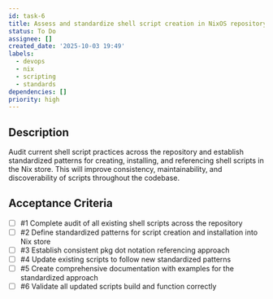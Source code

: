 ```yaml
---
id: task-6
title: Assess and standardize shell script creation in NixOS repository
status: To Do
assignee: []
created_date: '2025-10-03 19:49'
labels:
  - devops
  - nix
  - scripting
  - standards
dependencies: []
priority: high
---
```


## Description

<!-- SECTION:DESCRIPTION:BEGIN -->
Audit current shell script practices across the repository and establish standardized patterns for creating, installing, and referencing shell scripts in the Nix store. This will improve consistency, maintainability, and discoverability of scripts throughout the codebase.
<!-- SECTION:DESCRIPTION:END -->

## Acceptance Criteria
<!-- AC:BEGIN -->
- [ ] #1 Complete audit of all existing shell scripts across the repository
- [ ] #2 Define standardized patterns for script creation and installation into Nix store
- [ ] #3 Establish consistent pkg dot notation referencing approach
- [ ] #4 Update existing scripts to follow new standardized patterns
- [ ] #5 Create comprehensive documentation with examples for the standardized approach
- [ ] #6 Validate all updated scripts build and function correctly
<!-- AC:END -->
